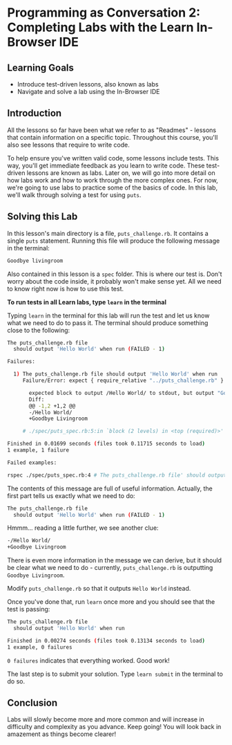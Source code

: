 # Programming as Conversation 2: Completing Labs with the Learn In-Browser IDE

## Learning Goals

- Introduce test-driven lessons, also known as labs
- Navigate and solve a lab using the In-Browser IDE

## Introduction

All the lessons so far have been what we refer to as "Readmes" - lessons that
contain information on a specific topic. Throughout this course, you'll also see
lessons that require to write code.

To help ensure you've written valid code, some lessons include tests. This way,
you'll get immediate feedback as you learn to write code. These test-driven
lessons are known as labs. Later on, we will go into more detail on how labs
work and how to work through the more complex ones. For now, we're going to use
labs to practice some of the basics of code. In this lab, we'll walk through
solving a test for using `puts`.

## Solving this Lab

In this lesson's main directory is a file, `puts_challenge.rb`. It contains a
single `puts` statement. Running this file will produce the following message
in the terminal:

```sh
Goodbye livingroom
```

Also contained in this lesson is a `spec` folder. This is where our test is.
Don't worry about the code inside, it probably won't make sense yet. All we
need to know right now is how to use this test.

**To run tests in all Learn labs, type `learn` in the terminal**

Typing `learn` in the terminal for this lab will run the test and let us know
what we need to do to pass it. The terminal should produce something close to
the following:

```sh
The puts_challenge.rb file
  should output 'Hello World' when run (FAILED - 1)

Failures:

  1) The puts_challenge.rb file should output 'Hello World' when run
     Failure/Error: expect { require_relative "../puts_challenge.rb" }.to output(/Hello World/).to_stdout

       expected block to output /Hello World/ to stdout, but output "Goodbye Livingroom\n"
       Diff:
       @@ -1,2 +1,2 @@
       -/Hello World/
       +Goodbye Livingroom

     # ./spec/puts_spec.rb:5:in `block (2 levels) in <top (required)>'

Finished in 0.01699 seconds (files took 0.11715 seconds to load)
1 example, 1 failure

Failed examples:

rspec ./spec/puts_spec.rb:4 # The puts_challenge.rb file' should output 'Hello World' when run
```

The contents of this message are full of useful information. Actually, the first
part tells us exactly what we need to do:

```sh
The puts_challenge.rb file
  should output 'Hello World' when run (FAILED - 1)
```

Hmmm... reading a little further, we see another clue:

```sh
-/Hello World/
+Goodbye Livingroom
```

There is even more information in the message we can derive, but it should be
clear what we need to do - currently, `puts_challenge.rb` is outputting `Goodbye
Livingroom`.

Modify `puts_challenge.rb` so that it outputs `Hello World` instead.

Once you've done that, run `learn` once more and you should see that the test is
passing:

```sh
The puts_challenge.rb file
  should output 'Hello World' when run

Finished in 0.00274 seconds (files took 0.13134 seconds to load)
1 example, 0 failures
```

`0 failures` indicates that everything worked. Good work!

The last step is to submit your solution. Type `learn submit` in the terminal to
do so.

## Conclusion

Labs will slowly become more and more common and will increase in difficulty
and complexity as you advance. Keep going! You will look back in amazement as
things become clearer!
